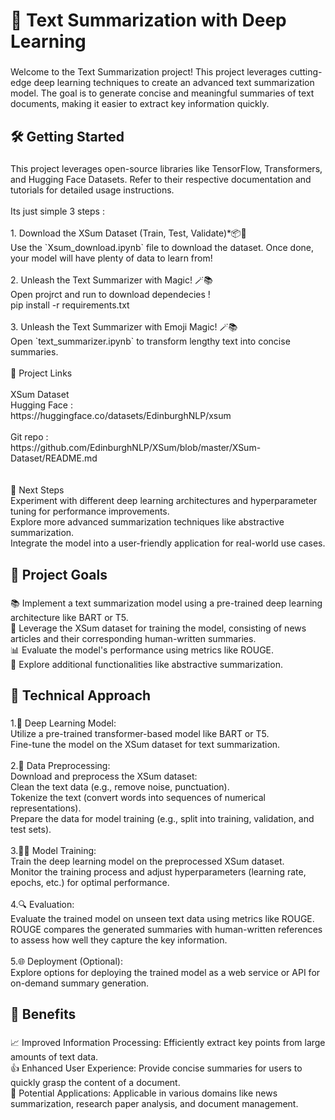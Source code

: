 
<h1 align="left">🌟 Text Summarization with Deep Learning</h1>

###

<p align="left">Welcome to the Text Summarization project! This project leverages cutting-edge deep learning techniques to create an advanced text summarization model. The goal is to generate concise and meaningful summaries of text documents, making it easier to extract key information quickly.</p>

###

<h2 align="left">🛠 Getting Started</h2>

###

<p align="left">This project leverages open-source libraries like TensorFlow, Transformers, and Hugging Face Datasets. Refer to their respective documentation and tutorials for detailed usage instructions.<br><br>Its just simple 3 steps :<br><br>1. Download the XSum Dataset (Train, Test, Validate)*📦🔽<br>   Use the `Xsum_download.ipynb` file to download the dataset. Once done, your model will have plenty of data to learn from! <br><br>2. Unleash the Text Summarizer with  Magic! 🪄📚<br> Open projrct and run to download dependecies ! <br> pip install -r requirements.txt  <br>  <br>3. Unleash the Text Summarizer with Emoji Magic! 🪄📚<br>   Open `text_summarizer.ipynb` to transform lengthy text into concise summaries.<br><br>📂 Project Links<br><br>XSum Dataset<br>Hugging Face :  <br>https://huggingface.co/datasets/EdinburghNLP/xsum<br><br>Git repo :<br>https://github.com/EdinburghNLP/XSum/blob/master/XSum-Dataset/README.md<br><br><br>🏁 Next Steps<br>Experiment with different deep learning architectures and hyperparameter tuning for performance improvements.<br>Explore more advanced summarization techniques like abstractive summarization.<br>Integrate the model into a user-friendly application for real-world use cases.</p>

###

<h2 align="left">🚀 Project Goals</h2>

###

<p align="left">📚 Implement a text summarization model using a pre-trained deep learning architecture like BART or T5.<br>📰 Leverage the XSum dataset for training the model, consisting of news articles and their corresponding human-written summaries.<br>📊 Evaluate the model's performance using metrics like ROUGE.<br>📝 Explore additional functionalities like abstractive summarization.</p>

###

<h2 align="left">🔧 Technical Approach</h2>

###

<p align="left">1.🤖 Deep Learning Model:<br>Utilize a pre-trained transformer-based model like BART or T5.<br>Fine-tune the model on the XSum dataset for text summarization.<br><br>2.🧹 Data Preprocessing:<br>Download and preprocess the XSum dataset:<br>Clean the text data (e.g., remove noise, punctuation).<br>Tokenize the text (convert words into sequences of numerical representations).<br>Prepare the data for model training (e.g., split into training, validation, and test sets).<br><br>3.🏋️‍♂️ Model Training:<br>Train the deep learning model on the preprocessed XSum dataset.<br>Monitor the training process and adjust hyperparameters (learning rate, epochs, etc.) for optimal performance.<br><br>4.🔍 Evaluation:<br>Evaluate the trained model on unseen text data using metrics like ROUGE.<br>ROUGE compares the generated summaries with human-written references to assess how well they capture the key information.<br><br>5.🌐 Deployment (Optional):<br>Explore options for deploying the trained model as a web service or API for on-demand summary generation.</p>

###

<h2 align="left">🎯 Benefits</h2>

###

<p align="left">📈 Improved Information Processing: Efficiently extract key points from large amounts of text data.<br>👍 Enhanced User Experience: Provide concise summaries for users to quickly grasp the content of a document.<br>💼 Potential Applications: Applicable in various domains like news summarization, research paper analysis, and document management.</p>

###
